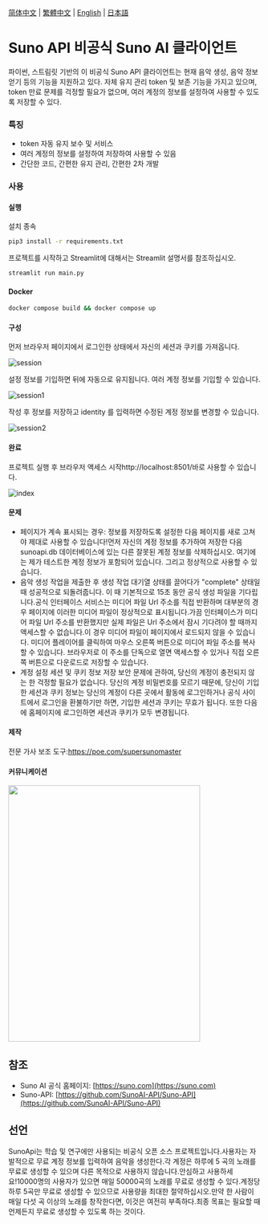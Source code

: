 [简体中文](README_ZH.md) | [繁體中文](README_TC.md) | [English](README.md) | [日本語](README_JP.md)

# Suno API 비공식 Suno AI 클라이언트

파이썬, 스트림릿 기반의 이 비공식 Suno API 클라이언트는 현재 음악 생성, 음악 정보 얻기 등의 기능을 지원하고 있다.
자체 유지 관리 token 및 보존 기능을 가지고 있으며, token 만료 문제를 걱정할 필요가 없으며, 여러 계정의 정보를 설정하여 사용할 수 있도록 저장할 수 있다.

### 특징

- token 자동 유지 보수 및 서비스
- 여러 계정의 정보를 설정하여 저장하여 사용할 수 있음
- 간단한 코드, 간편한 유지 관리, 간편한 2차 개발

### 사용

#### 실행

설치 종속

```bash
pip3 install -r requirements.txt
```

프로젝트를 시작하고 Streamlit에 대해서는 Streamlit 설명서를 참조하십시오.

```bash
streamlit run main.py
```

#### Docker

```bash
docker compose build && docker compose up
```


#### 구성

먼저 브라우저 페이지에서 로그인한 상태에서 자신의 세션과 쿠키를 가져옵니다.

![session](https://sunoapi.net/images/session.png)

설정 정보를 기입하면 뒤에 자동으로 유지됩니다. 여러 계정 정보를 기입할 수 있습니다.

![session1](https://sunoapi.net/images/session1.png)

작성 후 정보를 저장하고 identity 를 입력하면 수정된 계정 정보를 변경할 수 있습니다.

![session2](https://sunoapi.net/images/session2.png)

#### 완료

프로젝트 실행 후 브라우저 액세스 시작http://localhost:8501/바로 사용할 수 있습니다.

![index](https://sunoapi.net/images/index.png)


#### 문제

- 페이지가 계속 표시되는 경우: 정보를 저장하도록 설정한 다음 페이지를 새로 고쳐야 제대로 사용할 수 있습니다!먼저 자신의 계정 정보를 추가하여 저장한 다음 sunoapi.db 데이터베이스에 있는 다른 잘못된 계정 정보를 삭제하십시오. 여기에는 제가 테스트한 계정 정보가 포함되어 있습니다. 그리고 정상적으로 사용할 수 있습니다.
- 음악 생성 작업을 제출한 후 생성 작업 대기열 상태를 끌어다가 "complete" 상태일 때 성공적으로 되돌려줍니다. 이 때 기본적으로 15초 동안 공식 생성 파일을 기다립니다.공식 인터페이스 서비스는 미디어 파일 Url 주소를 직접 반환하며 대부분의 경우 페이지에 이러한 미디어 파일이 정상적으로 표시됩니다.가끔 인터페이스가 미디어 파일 Url 주소를 반환했지만 실제 파일은 Url 주소에서 잠시 기다려야 할 때까지 액세스할 수 없습니다.이 경우 미디어 파일이 페이지에서 로드되지 않을 수 있습니다. 미디어 플레이어를 클릭하여 마우스 오른쪽 버튼으로 미디어 파일 주소를 복사할 수 있습니다. 브라우저로 이 주소를 단독으로 열면 액세스할 수 있거나 직접 오른쪽 버튼으로 다운로드로 저장할 수 있습니다.
- 계정 설정 세션 및 쿠키 정보 저장 보안 문제에 관하여, 당신의 계정이 충전되지 않는 한 걱정할 필요가 없습니다. 당신의 계정 비밀번호를 모르기 때문에, 당신이 기입한 세션과 쿠키 정보는 당신의 계정이 다른 곳에서 활동에 로그인하거나 공식 사이트에서 로그인을 환불하기만 하면, 기입한 세션과 쿠키는 무효가 됩니다. 또한 다음에 홈페이지에 로그인하면 세션과 쿠키가 모두 변경됩니다.


#### 제작

전문 가사 보조 도구:https://poe.com/supersunomaster


#### 커뮤니케이션

<img src="https://sunoapi.net/images/wechat.jpg" width="382px" height="511px" />


## 참조

- Suno AI 공식 홈페이지: [https://suno.com](https://suno.com)
- Suno-API: [https://github.com/SunoAI-API/Suno-API](https://github.com/SunoAI-API/Suno-API)


## 선언

SunoApi는 학습 및 연구에만 사용되는 비공식 오픈 소스 프로젝트입니다.사용자는 자발적으로 무료 계정 정보를 입력하여 음악을 생성한다.각 계정은 하루에 5 곡의 노래를 무료로 생성할 수 있으며 다른 목적으로 사용하지 않습니다.안심하고 사용하세요!10000명의 사용자가 있으면 매일 50000곡의 노래를 무료로 생성할 수 있다.계정당 하루 5곡만 무료로 생성할 수 있으므로 사용량을 최대한 절약하십시오.만약 한 사람이 매일 다섯 곡 이상의 노래를 창작한다면, 이것은 여전히 부족하다.최종 목표는 필요할 때 언제든지 무료로 생성할 수 있도록 하는 것이다.

